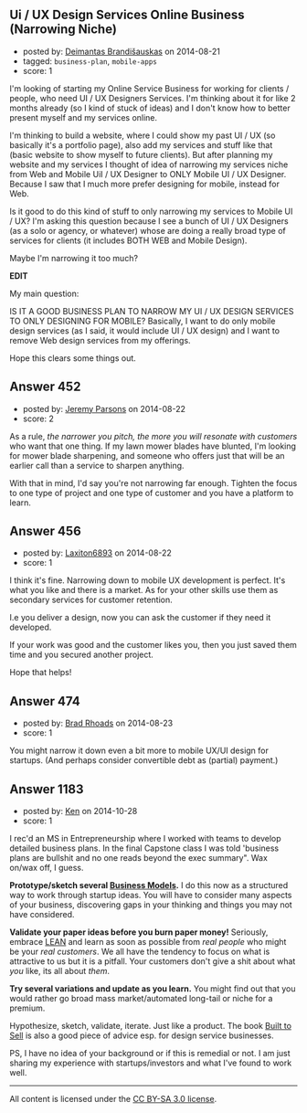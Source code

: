 ## Ui / UX Design Services Online Business (Narrowing Niche)

- posted by: [Deimantas Brandišauskas](https://stackexchange.com/users/2658373/deimantas-brandi-auskas) on 2014-08-21
- tagged: `business-plan`, `mobile-apps`
- score: 1

I'm looking of starting my Online Service Business for working for clients / people, who need UI / UX Designers Services. I'm thinking about it for like 2 months already (so I kind of stuck of ideas) and I don't know how to better present myself and my services online.

I'm thinking to build a website, where I could show my past UI / UX (so basically it's a portfolio page), also add my services and stuff like that (basic website to show myself to future clients). But after planning my website and my services I thought of idea of narrowing my services niche from Web and Mobile UiI / UX Designer to ONLY Mobile UI / UX Designer. Because I saw that I much more prefer designing for mobile, instead for Web.

Is it good to do this kind of stuff to only narrowing my services to Mobile UI / UX? I'm asking this question because I see a bunch of UI / UX Designers (as a solo or agency, or whatever) whose are doing a really broad type of services for clients (it includes BOTH WEB and Mobile Design).

Maybe I'm narrowing it too much?


**EDIT** 

My main question:

IS IT A GOOD BUSINESS PLAN TO NARROW MY UI / UX DESIGN SERVICES TO ONLY DESIGNING FOR MOBILE? Basically, I want to do only mobile design services (as I said, it would include UI / UX design) and I want to remove Web design services from my offerings. 

Hope this clears some things out. 


## Answer 452

- posted by: [Jeremy Parsons](https://stackexchange.com/users/497810/jeremy-parsons) on 2014-08-22
- score: 2

As a rule, *the narrower you pitch, the more you will resonate with customers* who want that one thing. If my lawn mower blades have blunted, I'm looking for mower blade sharpening, and someone who offers just that will be an earlier call than a service to sharpen anything.

With that in mind, I'd say you're not narrowing far enough. Tighten the focus to one type of project and one type of customer and you have a platform to learn. 


## Answer 456

- posted by: [Laxiton6893](https://stackexchange.com/users/2181902/laxiton6893) on 2014-08-22
- score: 1

I think it's fine. Narrowing down to mobile UX development is perfect. It's what you like and there is a market. As for your other skills use them as secondary services for customer retention. 

I.e you deliver a design, now you can ask the customer if they need it developed. 

If your work was good and the customer likes you, then you just saved them time and you secured another project. 

Hope that helps!


## Answer 474

- posted by: [Brad Rhoads](https://stackexchange.com/users/42121/brad-rhoads) on 2014-08-23
- score: 1

You might narrow it down even a bit more to mobile UX/UI design for startups. (And perhaps consider convertible debt as (partial) payment.)


## Answer 1183

- posted by: [Ken](https://stackexchange.com/users/1153380/ken) on 2014-10-28
- score: 1

<p>I rec'd an MS in Entrepreneurship where I worked with teams to develop detailed business plans. In the final Capstone class I was told 'business plans are bullshit and no one reads beyond the exec summary". Wax on/wax off, I guess. </p>

<p><strong>Prototype/sketch several <a href="http://www.businessmodelgeneration.com/canvas/bmc" rel="nofollow">Business Models</a>.</strong> I do this now as a structured way to work through startup ideas. You will have to consider many aspects of your business, discovering gaps in your thinking and things you may not have considered.</p>

<p><strong>Validate your paper ideas before you burn paper money!</strong> Seriously, embrace <a href="http://theleanstartup.com/principles" rel="nofollow">LEAN</a> and learn as soon as possible from <em>real people</em> who might be your <em>real customers</em>. We all have the tendency to focus on what is attractive to us but it is a pitfall. Your customers don't give a shit about what <em>you</em> like, its all about <em>them</em>.</p>

<p><strong>Try several variations and update as you learn.</strong> You might find out that you would rather go broad mass market/automated long-tail or niche for a premium.  </p>

<p>Hypothesize, sketch, validate, iterate. Just like a product. The book <a href="http://www.builttosell.com/" rel="nofollow">Built to Sell</a> is also a good piece of advice esp. for design service businesses.</p>

<p>PS, I have no idea of your background or if this is remedial or not. I am just sharing my experience with startups/investors and what I've found to work well.</p>




---

All content is licensed under the [CC BY-SA 3.0 license](https://creativecommons.org/licenses/by-sa/3.0/).
